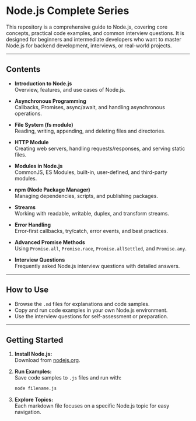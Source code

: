 
# Node.js Complete Series

This repository is a comprehensive guide to Node.js, covering core concepts, practical code examples, and common interview questions. It is designed for beginners and intermediate developers who want to master Node.js for backend development, interviews, or real-world projects.

---

## Contents

- **Introduction to Node.js**  
  Overview, features, and use cases of Node.js.

- **Asynchronous Programming**  
  Callbacks, Promises, async/await, and handling asynchronous operations.

- **File System (fs module)**  
  Reading, writing, appending, and deleting files and directories.

- **HTTP Module**  
  Creating web servers, handling requests/responses, and serving static files.

- **Modules in Node.js**  
  CommonJS, ES Modules, built-in, user-defined, and third-party modules.

- **npm (Node Package Manager)**  
  Managing dependencies, scripts, and publishing packages.

- **Streams**  
  Working with readable, writable, duplex, and transform streams.

- **Error Handling**  
  Error-first callbacks, try/catch, error events, and best practices.

- **Advanced Promise Methods**  
  Using `Promise.all`, `Promise.race`, `Promise.allSettled`, and `Promise.any`.

- **Interview Questions**  
  Frequently asked Node.js interview questions with detailed answers.

---

## How to Use

- Browse the `.md` files for explanations and code samples.
- Copy and run code examples in your own Node.js environment.
- Use the interview questions for self-assessment or preparation.

---

## Getting Started

1. **Install Node.js:**  
   Download from [nodejs.org](https://nodejs.org/).

2. **Run Examples:**  
   Save code samples to `.js` files and run with:
   ```sh
   node filename.js
   ```

3. **Explore Topics:**  
   Each markdown file focuses on a specific Node.js topic for easy navigation.

